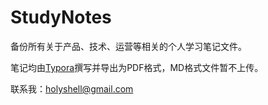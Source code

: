 # StudyNotes
备份所有关于产品、技术、运营等相关的个人学习笔记文件。

笔记均由[Typora](https://typora.io/)撰写并导出为PDF格式，MD格式文件暂不上传。





联系我：holyshell@gmail.com



